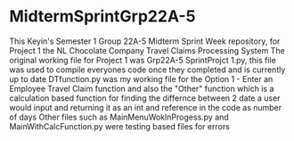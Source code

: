# MidtermSprintGrp22A-5
This Keyin's Semester 1 Group 22A-5 Midterm Sprint Week repository, for Project 1 the NL Chocolate Company Travel Claims Processing System
The original working file for Project 1 was Grp22A-5 SprintProjct 1.py, this file was used to compile everyones code once they completed and is currently up to date
DTfunction.py was my working file for the Option 1 - Enter an Employee Travel Claim function and also the "Other" function which is a calculation based function for finding the differnce between 2 date a user would input and returning it as an int and reference in the code as number of days
Other files such as MainMenuWokInProgess.py and MainWithCalcFunction.py were testing based files for errors
